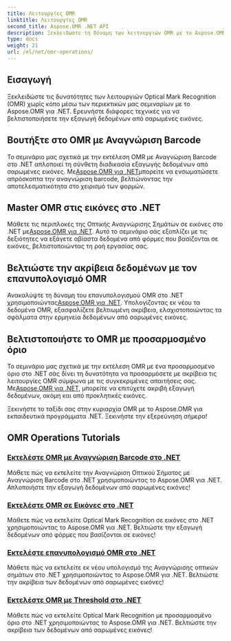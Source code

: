 ```yaml
---
title: Λειτουργίες OMR
linktitle: Λειτουργίες OMR
second_title: Aspose.OMR .NET API
description: Ξεκλειδώστε τη δύναμη των λειτουργιών OMR με το Aspose.OMR .NET Tutorials Listing. Εξερευνήστε την αναγνώριση γραμμωτού κώδικα, την επεξεργασία εικόνας, τον επανυπολογισμό και τις ρυθμίσεις ορίου!
type: docs
weight: 21
url: /el/net/omr-operations/
---
```

## Εισαγωγή

Ξεκλειδώστε τις δυνατότητες των λειτουργιών Optical Mark Recognition (OMR) χωρίς κόπο μέσω των περιεκτικών μας σεμιναρίων με το Aspose.OMR για .NET. Ερευνήστε διάφορες τεχνικές για να βελτιστοποιήσετε την εξαγωγή δεδομένων από σαρωμένες εικόνες.

## Βουτήξτε στο OMR με Αναγνώριση Barcode
 Το σεμινάριο μας σχετικά με την εκτέλεση OMR με Αναγνώριση Barcode στο .NET απλοποιεί τη σύνθετη διαδικασία εξαγωγής δεδομένων από σαρωμένες εικόνες. Με[Aspose.OMR για .NET](./perform-omr-barcode-recognition/)μπορείτε να ενσωματώσετε απρόσκοπτα την αναγνώριση barcode, βελτιώνοντας την αποτελεσματικότητα στο χειρισμό των φορμών.

## Master OMR στις εικόνες στο .NET
 Μάθετε τις περιπλοκές της Οπτικής Αναγνώρισης Σημάτων σε εικόνες στο .NET με[Aspose.OMR για .NET](./perform-omr-on-images/). Αυτό το σεμινάριο σάς εξοπλίζει με τις δεξιότητες να εξάγετε αβίαστα δεδομένα από φόρμες που βασίζονται σε εικόνες, βελτιστοποιώντας τη ροή εργασίας σας.

## Βελτιώστε την ακρίβεια δεδομένων με τον επανυπολογισμό OMR
 Ανακαλύψτε τη δύναμη του επανυπολογισμού OMR στο .NET χρησιμοποιώντας[Aspose.OMR για .NET](./perform-omr-recalculation/). Υπολογίζοντας εκ νέου τα δεδομένα OMR, εξασφαλίζετε βελτιωμένη ακρίβεια, ελαχιστοποιώντας τα σφάλματα στην ερμηνεία δεδομένων από σαρωμένες εικόνες.

## Βελτιστοποιήστε το OMR με προσαρμοσμένο όριο
 Το σεμινάριο μας σχετικά με την εκτέλεση OMR με ένα προσαρμοσμένο όριο στο .NET σάς δίνει τη δυνατότητα να προσαρμόσετε με ακρίβεια τις λειτουργίες OMR σύμφωνα με τις συγκεκριμένες απαιτήσεις σας. Με[Aspose.OMR για .NET](./perform-omr-with-threshold/), μπορείτε να επιτύχετε ακριβή εξαγωγή δεδομένων, ακόμη και από προκλητικές εικόνες.

Ξεκινήστε το ταξίδι σας στην κυριαρχία OMR με το Aspose.OMR για εκπαιδευτικά προγράμματα .NET. Ξεκινήστε την εξερεύνηση σήμερα!

## OMR Operations Tutorials
### [Εκτελέστε OMR με Αναγνώριση Barcode στο .NET](./perform-omr-barcode-recognition/)
Μάθετε πώς να εκτελείτε την Αναγνώριση Οπτικού Σήματος με Αναγνώριση Barcode στο .NET χρησιμοποιώντας το Aspose.OMR για .NET. Απλοποιήστε την εξαγωγή δεδομένων από σαρωμένες εικόνες!
### [Εκτελέστε OMR σε Εικόνες στο .NET](./perform-omr-on-images/)
Μάθετε πώς να εκτελείτε Optical Mark Recognition σε εικόνες στο .NET χρησιμοποιώντας το Aspose.OMR για .NET. Βελτιώστε την εξαγωγή δεδομένων από φόρμες που βασίζονται σε εικόνες!
### [Εκτελέστε επανυπολογισμό OMR στο .NET](./perform-omr-recalculation/)
Μάθετε πώς να εκτελείτε εκ νέου υπολογισμό της Αναγνώρισης οπτικών σημάτων στο .NET χρησιμοποιώντας το Aspose.OMR για .NET. Βελτιώστε την ακρίβεια των δεδομένων από σαρωμένες εικόνες!
### [Εκτελέστε OMR με Threshold στο .NET](./perform-omr-with-threshold/)
Μάθετε πώς να εκτελείτε Optical Mark Recognition με προσαρμοσμένο όριο στο .NET χρησιμοποιώντας το Aspose.OMR για .NET. Βελτιώστε την ακρίβεια των δεδομένων από σαρωμένες εικόνες!